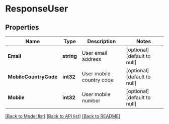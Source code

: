 # ResponseUser

## Properties
Name | Type | Description | Notes
------------ | ------------- | ------------- | -------------
**Email** | **string** | User email address | [optional] [default to null]
**MobileCountryCode** | **int32** | User mobile country code | [optional] [default to null]
**Mobile** | **int32** | User mobile number | [optional] [default to null]

[[Back to Model list]](../README.md#documentation-for-models) [[Back to API list]](../README.md#documentation-for-api-endpoints) [[Back to README]](../README.md)

